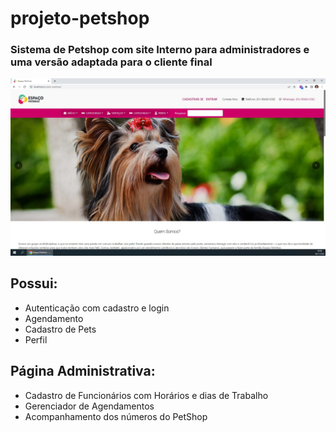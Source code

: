 # projeto-petshop
### Sistema de Petshop com site Interno para administradores e uma versão adaptada para o cliente final

![screenshot](screenshot.png "Página Inicial")

## Possui:

- Autenticação com cadastro e login
- Agendamento
- Cadastro de Pets
- Perfil

## Página Administrativa:

- Cadastro de Funcionários com Horários e dias de Trabalho
- Gerenciador de Agendamentos
- Acompanhamento dos números do PetShop
